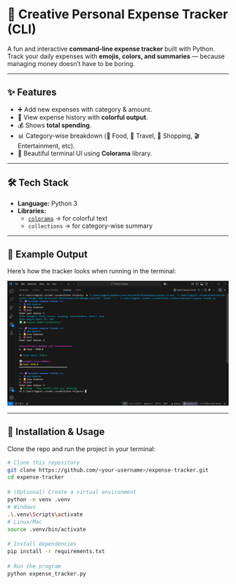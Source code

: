 # 🎯 Creative Personal Expense Tracker (CLI)

A fun and interactive **command-line expense tracker** built with Python.  
Track your daily expenses with **emojis, colors, and summaries** — because managing money doesn’t have to be boring.  

---

## ✨ Features
- ➕ Add new expenses with category & amount.  
- 📜 View expense history with **colorful output**.  
- 💰 Shows **total spending**.  
- 📊 Category-wise breakdown (🍔 Food, 🚗 Travel, 🛒 Shopping, 🎬 Entertainment, etc).  
- 🎨 Beautiful terminal UI using **Colorama** library.  

---

## 🛠️ Tech Stack
- **Language:** Python 3  
- **Libraries:**  
  - [`colorama`](https://pypi.org/project/colorama/) → for colorful text  
  - `collections` → for category-wise summary  

---

## 📸 Example Output

Here’s how the tracker looks when running in the terminal:

![Expense Tracker Screenshot](screenshot1.png)

---

## 🚀 Installation & Usage
Clone the repo and run the project in your terminal:

```bash
# Clone this repository
git clone https://github.com/<your-username>/expense-tracker.git
cd expense-tracker

# (Optional) Create a virtual environment
python -m venv .venv
# Windows
.\.venv\Scripts\activate
# Linux/Mac
source .venv/bin/activate

# Install dependencies
pip install -r requirements.txt

# Run the program
python expense_tracker.py
